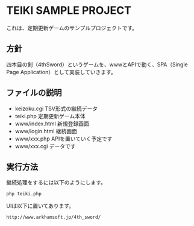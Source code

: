 # TEIKI SAMPLE PROJECT

これは、定期更新ゲームのサンプルプロジェクトです。

## 方針

四本目の剣（4thSword）というゲームを、wwwとAPIで動く、SPA（Single Page Application）として実装していきます。

## ファイルの説明

- keizoku.cgi TSV形式の継続データ
- teiki.php 定期更新ゲーム本体
- www/index.html 新規登録画面
- www/login.html 継続画面
- www/xxx.php APIを置いていく予定です
- www/xxx.cgi データです

## 実行方法

継続処理をするには以下のようにします。

    php teiki.php

UIは以下に置いてあります。

    http://www.arkhamsoft.jp/4th_sword/
